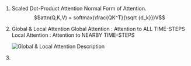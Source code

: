 1. Scaled Dot-Product Attention
   Normal Form of Attention. $$attn(Q,K,V) = softmax(\frac{QK^T}{\sqrt {d_k}})V$$
2. Global & Local Attention 
   Global Attention : Attention to ALL TIME-STEPS
   Local Attention : Attention to NEARBY TIME-STEPS
   
   ![Global & Local Attention Description](GROUP_LOCAL_ATTENTION.png)
   
1. 

